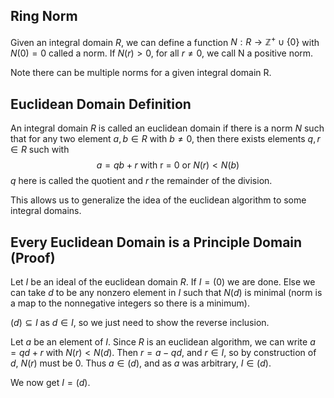 ## Ring Norm

Given an integral domain $R$, we can define a function $N : R \rightarrow \mathbb{Z}^{+} \cup \{0\}$ with $N(0) = 0$ called a norm. If $N(r) > 0$, for all $r \neq 0$, we call N a positive norm.

Note there can be multiple norms for a given integral domain R.

## Euclidean Domain Definition

An integral domain $R$ is called an euclidean domain if there is a norm $N$ such that for any two element $a, b \in R$ with $b \neq 0$, then there exists elements $q,r \in R$ such with $$a = qb + r \text{ with r = 0 or } N(r) < N(b)$$
$q$ here is called the quotient and $r$ the remainder of the division.

This allows us to generalize the idea of the euclidean algorithm to some integral domains.

## Every Euclidean Domain is a Principle Domain (Proof)

Let $I$ be an ideal of the euclidean domain $R$. If $I = (0)$ we are done. Else we can take $d$ to be any nonzero element in $I$ such that $N(d)$ is minimal (norm is a map to the nonnegative integers so there is a minimum).

$(d) \subseteq I$ as $d \in I$, so we just need to show the reverse inclusion.

Let $a$ be an element of $I$. Since $R$ is an euclidean algorithm, we can write $a = qd + r$ with $N(r) < N(d)$. Then $r = a - qd$, and $r \in I$, so by construction of $d$, $N(r)$ must be $0$. Thus $a \in (d)$, and as $a$ was arbitrary, $I \in (d)$. 

We now get $I = (d)$.